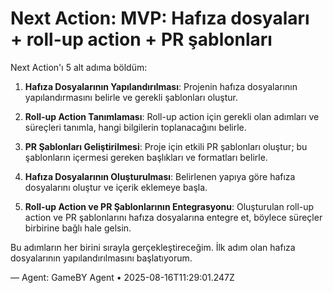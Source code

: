 # Next Action: MVP: Hafıza dosyaları + roll-up action + PR şablonları

Next Action'ı 5 alt adıma böldüm:

1. **Hafıza Dosyalarının Yapılandırılması**: Projenin hafıza dosyalarının yapılandırmasını belirle ve gerekli şablonları oluştur.

2. **Roll-up Action Tanımlaması**: Roll-up action için gerekli olan adımları ve süreçleri tanımla, hangi bilgilerin toplanacağını belirle.

3. **PR Şablonları Geliştirilmesi**: Proje için etkili PR şablonları oluştur; bu şablonların içermesi gereken başlıkları ve formatları belirle.

4. **Hafıza Dosyalarının Oluşturulması**: Belirlenen yapıya göre hafıza dosyalarını oluştur ve içerik eklemeye başla.

5. **Roll-up Action ve PR Şablonlarının Entegrasyonu**: Oluşturulan roll-up action ve PR şablonlarını hafıza dosyalarına entegre et, böylece süreçler birbirine bağlı hale gelsin.

Bu adımların her birini sırayla gerçekleştireceğim. İlk adım olan hafıza dosyalarının yapılandırılmasını başlatıyorum.

— Agent: GameBY Agent • 2025-08-16T11:29:01.247Z
